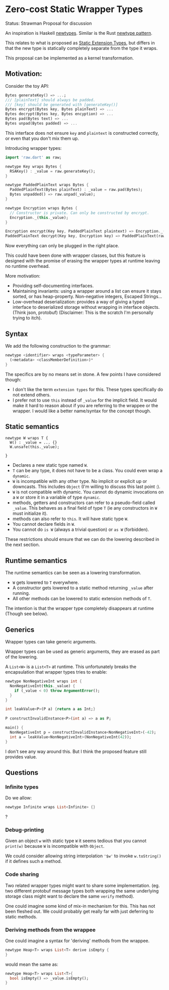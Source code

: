 # Zero-cost Static Wrapper Types

Status: Strawman Proposal for discussion

An inspiration is Haskell [newtypes](https://wiki.haskell.org/Newtype).
Similar is the Rust [newtype pattern](https://doc.rust-lang.org/1.0.0/style/features/types/newtype.html).

This relates to what is proposed as [Static Extension Types](https://github.com/dart-lang/language/issues/42),
but differs in that the new type is statically completely separate from the type it wraps.

This proposal can be implemented as a kernel transformation.

## Motivation:

Consider the toy API:
```dart
Bytes generateKey() => ...;
/// [plainText] should always be padded.
/// [key] should be generated with [generateKey()]
Bytes encrypt(Bytes key, Bytes plainText) => ...
Bytes decrypt(Bytes key, Bytes encyption) => ...
Bytes pad(Bytes text) => ...
Bytes unpad(Bytes padded) => ...
```
This interface does not ensure `key` and `plaintext` is constructed correctly, or even that you 
don't mix them up.

Introducing wrapper types:
```dart
import 'raw.dart' as raw;

newtype Key wraps Bytes {
  RSAKey() : _value = raw.generateKey();
}

newtype PaddedPlainText wraps Bytes {
  PaddedPlainText(Bytes plainText) : _value = raw.pad(Bytes);
  Bytes unpadded() => raw.unpad(_value);
}

newtype Encryption wraps Bytes {
  // Constructor is private. Can only be constructed by encrypt.
  Encryption._(this._value);
}

Encryption encrypt(Key key, PaddedPlainText plaintext) => Encryption._(raw.encrypt(key._value, plaintext._value));
PaddedPlainText decrypt(Key key, Encryption key) => PaddedPlainText(raw.decrypt(key._value, key._value));
```

Now everything can only be plugged in the right place.

This could have been done with wrapper classes, but this feature is designed with the promise of 
erasing the wrapper types at runtime leaving no runtime overhead.

More motivation: 
- Providing self-documenting interfaces. 
- Maintaining invariants: using a wrapper around a list can ensure it stays sorted, or has
  heap-property. Non-negative integers, Escaped Strings...
- Low-overhead deserialization: provides a way of giving a typed interface to deserialized storage
  without wrapping in interface objects. (Think json, protobuf)
  (Disclaimer: This is the scratch I'm personally trying to itch).

## Syntax
We add the following construction to the grammar:
``` dart
newtype <identifier> wraps <typeParameter> {
  (<metadata> <classMemberDefinition>)*
}
```

The specifics are by no means set in stone. A few points I have considered though:
- I don't like the term `extension types` for this. These types specifically do not extend others.
- I prefer not to use `this` instead of `_value` for the implicit field. It would make it hard to
  reason about if you are referring to the wrappee or the wrapper. I would like a better name/syntax for 
  the concept though.

## Static semantics
```
newtype W wraps T {
  W() : _value = ... {}
  W.unsafe(this._value);

}
```

- Declares a new static type named `W`.
- `T` can be any type, it does not have to be a class. You could even wrap a `dynamic`.
- `W` is incompatible with any other type.  No implicit or explicit up or downcasts. This includes
  `Object` (I'm willing to discuss this last point :).
- `W` is not compatible with dynamic. You cannot do dynamic invocations on a `W` or store it in a 
  variable of type `dynamic`.
- methods, getters and constructors can refer to a pseudo-field called `_value`.
  This behaves as a final field of type `T` (ie any constructors in `W` must initialize it).
- methods can also refer to `this`. It will have static type `W`.
- You cannot declare fields in `W`.
- You cannot do `is W` (always a trivial question) or `as W` (forbidden).


These restrictions should ensure that we can do the lowering described in the next section.

## Runtime semantics

The runtime semantics can be seen as a lowering transformation.
- `W` gets lowered to `T` everywhere.
- A constructor gets lowered to a static method returning `_value` after running.
- All other methods can be lowered to static extension methods of `T`.

The intention is that the wrapper type completely disappears at runtime (Though see below).
 
## Generics
Wrapper types can take generic arguments.

Wrapper types can be used as generic arguments, they are erased as part of the lowering.

A `List<W>` is a `List<T>` at runtime. This unfortunately breaks the encapsulation that wrapper
types tries to enable:

```dart
newtype NonNegativeInt wraps int {
  NonNegativeInt(this._value) {
    if (_value < 0) throw ArgumentError();
  }
}

int leakValue<P>(P a) {return a as Int;}
  
P constructInvalidInstance<P>(int a) => a as P;

main() {
  NonNegativeInt p = constructInvalidInstance<NonNegativeInt>(-42);
  int a = leakValue<NonNegativeInt>(NonNegativeInt(42));
}
``` 
  
I don't see any way around this. But I think the proposed feature still provides value.

## Questions

### Infinite types
Do we allow:
```dart
newtype Infinite wraps List<Infinite> {}
```
?

### Debug-printing

Given an object `w` with static type `W` it seems tedious that you cannot `print(w)` because `W` is
incompatible with `Object`.

We could consider allowing string interpolation `'$w'` to invoke `w.toString()` if it defines such a
method.

### Code sharing

Two related wrapper types might want to share some implementation.
(eg. two different protobuf message types both wrapping the same underlying storage class might want
to declare the same `verify` method).

One could imagine some kind of mix-in mechanism for this. This has not been fleshed out.
We could probably get really far with just deferring to static methods. 

### Deriving methods from the wrappee

One could imagine a syntax for 'deriving' methods from the wrappee.

```dart
newtype Heap<T> wraps List<T> derive isEmpty {
}
```

would mean the same as:
```dart
newtype Heap<T> wraps List<T>{
  bool isEmpty() => _value.isEmpty();
}
```
